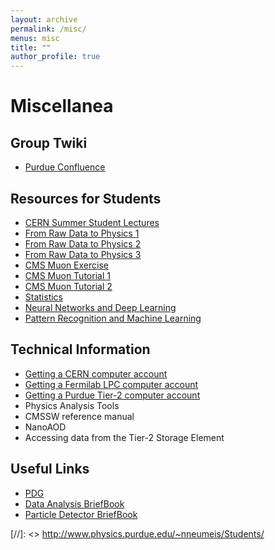 ```yaml
---
layout: archive
permalink: /misc/
menus: misc
title: ""
author_profile: true
---
```


# Miscellanea

## Group Twiki
* [Purdue Confluence](https://wiki.itap.purdue.edu/display/CMSPhysics/Purdue+CMS+Physics) 

## Resources for Students
* [CERN Summer Student Lectures](https://indico.cern.ch/category/345/) 
* [From Raw Data to Physics 1](https://indico.cern.ch/event/716505/attachments/1669162/2699144/SummerStudentLecture_FromRawDataToPhysics_Lecture1_2018.pdf)
* [From Raw Data to Physics 2](https://indico.cern.ch/event/716506/attachments/1681035/2702362/SummerStudentLecture_FromRawDataToPhysics_Lecture2_2018.pdf)
* [From Raw Data to Physics 3](https://indico.cern.ch/event/716508/attachments/1649073/2703137/SummerStudentLecture_FromRawDataToPhysics_Lecture3_2018.pdf)
* [CMS Muon Exercise](https://twiki.cern.ch/twiki/bin/viewauth/CMS/SWGuideCMSDataAnalysisSchoolLPC2020Muons)
* [CMS Muon Tutorial 1](https://twiki.cern.ch/twiki/bin/viewauth/CMS/MuonHATSatLPC2020)
* [CMS Muon Tutorial 2](https://github.com/neumeist/MuonHATSatLPC2020)
* [Statistics](https://statisticsbyjim.com)
* [Neural Networks and Deep Learning](http://neuralnetworksanddeeplearning.com/index.html)
* [Pattern Recognition and Machine Learning](http://research.microsoft.com/∼cmbishop/PRML)

## Technical Information
* [Getting a CERN computer account](https://twiki.cern.ch/twiki/bin/view/CMSPublic/WorkBookGetAccount)
* [Getting a Fermilab LPC computer account](https://uscms.org/uscms_at_work/physics/computing/getstarted/uaf.shtml)
* [Getting a Purdue Tier-2 computer account](http://www.physics.purdue.edu/Tier2/user-info/accounts/index.php)
* Physics Analysis Tools
* CMSSW reference manual
* NanoAOD
* Accessing data from the Tier-2 Storage Element

## Useful Links
* [PDG](https://pdglive.lbl.gov/Viewer.action)
* [Data Analysis BriefBook](https://physics.web.cern.ch/DataAnalysis/BriefBook/)
* [Particle Detector BriefBook](https://physics.web.cern.ch/ParticleDetector/BriefBook/)


[//]: <> http://www.physics.purdue.edu/~nneumeis/Students/
